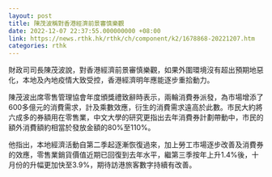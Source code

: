 ```yaml
---
layout: post
title: 陳茂波稱對香港經濟前景審慎樂觀
date: 2022-12-07 22:37:55.000000000 +08:00
link: https://news.rthk.hk/rthk/ch/component/k2/1678868-20221207.htm
categories: rthk
---
```


財政司司長陳茂波說，對香港經濟前景審慎樂觀，如果外圍環境沒有超出預期地惡化，本地及內地疫情大致受控，香港經濟明年應能逐步重拾動力。

陳茂波出席零售管理協會年度頒獎禮致辭時表示，兩輪消費券派發，為市場增添了600多億元的消費需求，計及乘數效應，衍生的消費需求遠高於此數。市民大約將六成多的券額用在零售業，中文大學的研究更指出去年消費券計劃帶動中，市民的額外消費額約相當於發放金額的80%至110%。

他指出，本地經濟活動自第二季起逐漸恢復過來，加上勞工市場逐步改善及消費券的效應，零售業銷貨價值近期已回復到去年水平，繼第三季按年上升1.4%後，十月份的升幅更加快至3.9%，期待訪港旅客數字持續有改善。
